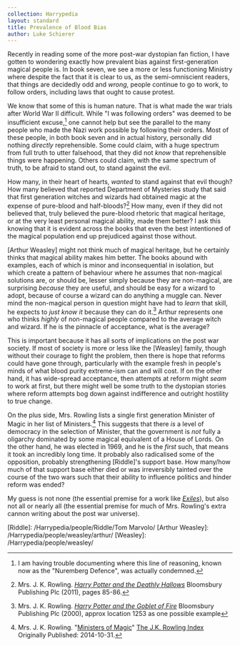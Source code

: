 ```yaml
---
collection: Harrypedia
layout: standard
title: Prevalence of Blood Bias
author: Luke Schierer
---
```


Recently in reading some of the more post-war dystopian fan fiction, I have gotten to wondering exactly how prevalent bias against first-generation magical people is. In book seven, we see a more or less functioning Ministry
where despite the fact that it is clear to us, as the semi-omniscient readers, that things are decidedly odd and _wrong_, people continue to go to work, to follow orders, including laws that ought to cause protest.

We know that some of this is human nature. That is what made the war trials after World War II difficult. While "I was following orders" was deemed to be
insufficient excuse,[^240318-1] one cannot help but see the parallel to the many people who made the Nazi work possible by following their orders. Most of these people, in both book seven and in actual history, personally did nothing _directly_ reprehensible. Some could claim, with a huge spectrum from full truth to utter falsehood, that they did not _know_ that reprehensible things were happening. Others could claim, with the same spectrum of truth, to be afraid to stand out, to stand against the evil.

How many, in their heart of hearts, _wanted_ to stand against that evil though?
How many believed that reported Department of Mysteries study that said that first generation witches and wizards had obtained magic at the expense of pure-blood and half-bloods?[^240318-2] How many, even if they did not believed that, truly believed the pure-blood rhetoric that magical heritage, or at the very least personal magical ability, made them better? I ask this knowing that it is evident across the books that even the best intentioned of the magical population end up prejudiced against those without.

[Arthur Weasley] might not think much of magical heritage, but he certainly thinks that magical ability makes him better. The books abound with examples, each of which is minor and inconsequential in isolation, but which create a pattern of behaviour where he assumes that non-magical solutions are, or should be, lesser simply because they are non-magical, are surprising _because_ they are useful, and should be easy for a wizard to adopt, because of course a wizard can do anything a muggle can. Never mind the non-magical person in question might have had to _learn_ that skill, he expects to _just know it_ because they can do it.[^240318-3] Arthur represents one who thinks _highly_ of non-magical people compared to the average witch and wizard. If he is the pinnacle of acceptance, what is the average?

This is important because it has all sorts of implications on the post war society. If most of society is more or less like the [Weasley] family, though without their courage to fight the problem, then there is hope that reforms could have gone through, particularly with the example fresh in people's minds of what blood purity extreme-ism can and will cost. If on the other hand, it has wide-spread acceptance, then attempts at reform might _seam_ to work at first, but there might well be some truth to the dystopian stories where reform attempts bog down against indifference and outright hostility to true change.

On the plus side, Mrs. Rowling lists a single first generation Minister of Magic in her list of Ministers.[^240318-4] This suggests that there _is_ a level of democracy in the selection of Minister, that the government is _not_ fully a oligarchy dominated by some magical equivalent of a House of Lords. On the other hand, he was elected in 1969, and he is the _first_ such, that means it took an incredibly long time. It probably also radicalised some of the opposition, probably strengthening [Riddle]'s support base. How many/how much of that support base either died or was irreversibly tainted over the course of the two wars such that their ability to influence politics and hinder reform was ended?

My guess is not none (the essential premise for a work like _[Exiles]_), but also not all or nearly all (the essential premise for much of Mrs. Rowling's extra cannon writing about the post war universe).

[Exiles]: https://www.fanfiction.net/s/14002719
[Riddle]: /Harrypedia/people/Riddle/Tom Marvolo/
[Arthur Weasley]: /Harrypedia/people/weasley/arthur/
[Weasley]: /Harrypedia/people/weasley/

[^240318-1]: I am having trouble documenting where this line of reasoning, known now as the "Nuremberg Defence", was actually condemned.

[^240318-2]:
    Mrs. J. K. Rowling.
    _[Harry Potter and the Deathly Hallows]_
    Bloomsbury Publishing Plc (2011), pages 85-86.

[Harry Potter and the Deathly Hallows]: https://www.librarything.com/work/3577382

[^240318-3]:
    Mrs. J. K. Rowling.
    _[Harry Potter and the Goblet of Fire]_
    Bloomsbury Publishing Plc (2000), approx location 1253 as one possible example

[Harry Potter and the Goblet of Fire]: https://www.librarything.com/work/113

[^240318-4]:
    Mrs. J. K. Rowling.
    "[Ministers of Magic]"
    [The J.K. Rowling Index] Originally Published: 2014-10-31.

[Ministers of Magic]: https://www.rowlingindex.org/work/msmpm/
[The J.K. Rowling Index]: https://www.rowlingindex.org/
